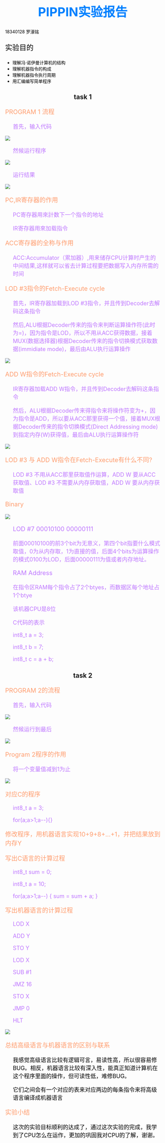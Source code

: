 <h1 style="text-align:center;color:#0080FF;font-weight:bold;font-size:40px">PIPPIN实验报告</h1>
<p style="color:black;">18340128 罗濠铭</p>
<p style="font-size:23px;color:black;">实验目的</p>
<ul style="color:black">
    <li>理解冯·诺伊曼计算机的结构
    <li>理解机器指令的构成
    <li>理解机器指令执行周期
    <li>用汇编编写简单程序
</ul>
<div><h2 style="text-align:center;">task 1</h2>
<p style="font-size:20px;color:#FF9D6F">PROGRAM 1 流程</p>
<p style="font-size:18px;color:#BE77FF;padding-left:25px;">首先，输入代码</p>
<img src="images/lab7.11.png">
<p style="font-size:18px;color:#BE77FF;padding-left:25px;">然候运行程序</p>
<img src="images/lab7.1.png">
<p style="font-size:18px;color:#BE77FF;padding-left:25px;">运行结果</p>
<img src="images/lab7.21.png">
<p style="font-size:20px;color:#FF9D6F">PC,IR寄存器的作用</p>
<p style="font-size:18px;color:#BE77FF;padding-left:25px;">PC寄存器用來計数下一个指令的地址</p>
<p style="font-size:18px;color:#BE77FF;padding-left:25px;">IR寄存器用來加载指令</p>
<p style="font-size:20px;color:#FF9D6F">ACC寄存器的全称与作用</p>
<p style="font-size:18px;color:#BE77FF;padding-left:25px;">ACC:Accumulator（累加器）,用来储存CPU计算时产生的中间结果,这样就可以省去计算过程要把数据写入内存所需的时间</p>
<p style="font-size:20px;color:#FF9D6F">LOD #3指令的Fetch-Execute cycle</p>
<p style="font-size:18px;color:#BE77FF;padding-left:25px;">首先，IR寄存器加载到LOD #3指令，并且传到Decoder去解码这条指令</p>
<p style="font-size:18px;color:#BE77FF;padding-left:25px;">然后,ALU根据Decoder传来的指令来判断运算操作符(此时为=)，因为指令是LOD，所以不用从ACC获得数据，接着MUX(数据选择器)根据Decoder传来的指令切换模式获取数据(immidiate mode)，最后由ALU执行运算操作</p>
<img src="images/lab7.1.png">
<p style="font-size:20px;color:#FF9D6F">ADD W指令的Fetch-Execute cycle</p>
<p style="font-size:18px;color:#BE77FF;padding-left:25px;">IR寄存器加载ADD W指令，并且传到Decoder去解码这条指令</p>
<p style="font-size:18px;color:#BE77FF;padding-left:25px;">然后，ALU根据Decoder传来得指令来将操作符变为+，因为指令是ADD，所以要从ACC那里获得一个值，接着MUX根据Decoder传来的指令切换模式(Direct Addressing mode)到指定内存(W)获得值，最后由ALU执行运算操作符</p>
<img src="images/lab7.2.png">
<p style="font-size:20px;color:#FF9D6F">LOD #3 与 ADD W指令在Fetch-Execute有什么不同?</p>
<p style="font-size:18px;color:#BE77FF;padding-left:25px;">LOD #3 不用从ACC那里获取值作运算，ADD W 要从ACC获取值、LOD #3 不需要从内存获取值，ADD W 要从内存获取值</p>
</div>

<div><p style="font-size:20px;color:#FF9D6F">Binary</p>
<img src="images/lab7.3.png">
<p style="font-size:20px;color:#BE77FF;padding-left:25px;">LOD #7 00010100 00000111</p>
<p style="font-size:18px;color:#BE77FF;padding-left:25px;">前面00010100的前3个bit为无意义，第四个bit指要什么模式取值，0为从内存取，1为直接的值，后面4个bits为运算操作的模式0100为LOD，后面00000111为值或者内存地址。</p>
<p style="font-size:20px;color:#BE77FF;padding-left:25px;">RAM Address</p>
<p style="font-size:18px;color:#BE77FF;padding-left:25px;">在指令区RAM每个指令占了2个btyes，而数据区每个地址占1个btye</p>
<p style="font-size:18px;color:#BE77FF;padding-left:25px;">该机器CPU是8位</p>
<p style="font-size:18px;color:#BE77FF;padding-left:25px;">C代码的表示</p>
<p style="font-size:18px;color:#BE77FF;padding-left:25px;">int8_t a = 3;</p>
<p style="font-size:18px;color:#BE77FF;padding-left:25px;">int8_t b = 7;</p>
<p style="font-size:18px;color:#BE77FF;padding-left:25px;">int8_t c = a + b;</p>
</div>

<div><h2 style="text-align:center;">task 2</h2>
<p style="font-size:20px;color:#FF9D6F">PROGRAM 2的流程</p>
<p style="font-size:18px;color:#BE77FF;padding-left:25px;">首先，输入代码</p>
<img src="images/lab7.31.png">
<p style="font-size:18px;color:#BE77FF;padding-left:25px;">然候运行到最后</p>
<img src="images/lab7.5.png">
<p style="font-size:20px;color:#FF9D6F">Program 2程序的作用</p>
<p style="font-size:18px;color:#BE77FF;padding-left:25px;">将一个变量值减到1为止</p>
<img src="images/lab7.5.png">
<p style="font-size:20px;color:#FF9D6F">对应C的程序</p>
<p style="font-size:18px;color:#BE77FF;padding-left:25px;">int8_t a = 3;</p>
<p style="font-size:18px;color:#BE77FF;padding-left:25px;">for(a;a>1;a--){}</p>
<p style="font-size:20px;color:#FF9D6F">修改程序，用机器语言实现10+9+8+...+1，并把结果放到内存Y</p>
<p style="font-size:20px;color:#FF9D6F">写出C语言的计算过程</p>
<p style="font-size:18px;color:#BE77FF;padding-left:25px;">int8_t sum = 0;</p>
<p style="font-size:18px;color:#BE77FF;padding-left:25px;">int8_t a = 10;</p>
<p style="font-size:18px;color:#BE77FF;padding-left:25px;">for(a;a>1;a--)
{ sum = sum + a;
}
</p>
<p style="font-size:20px;color:#FF9D6F">写出机器语言的计算过程</p>
<p style="font-size:18px;color:#BE77FF;padding-left:25px;">LOD X</p>
<p style="font-size:18px;color:#BE77FF;padding-left:25px;">ADD Y</p>
<p style="font-size:18px;color:#BE77FF;padding-left:25px;">STO Y</p>
<p style="font-size:18px;color:#BE77FF;padding-left:25px;">LOD X</p>
<p style="font-size:18px;color:#BE77FF;padding-left:25px;">SUB #1</p>
<p style="font-size:18px;color:#BE77FF;padding-left:25px;">JMZ 16</p>
<p style="font-size:18px;color:#BE77FF;padding-left:25px;">STO X</p>
<p style="font-size:18px;color:#BE77FF;padding-left:25px;">JMP 0</p>
<p style="font-size:18px;color:#BE77FF;padding-left:25px;">HLT</p>
<img src="images/lab7.4.png">

<p style="font-size:20px;color:#FF9D6F">总结高级语言与机器语言的区别与联系</p>
<p style="font-size:18px;color:black;padding-left:25px;">我感觉高级语言比较有逻辑可言，易读性高，所以很容易修BUG。相反，机器语言比较有深入性，能真正知道计算机在这个程序里面的操作，但可读性低，难修BUG。</p>
<p style="font-size:18px;color:black;padding-left:25px;">它们之间会有一个对应的表来对应两边的每条指令来将高级语言编译成机器语言</p>

<p style="font-size:20px;color:#FF9D6F">实验小结</p>
<p style="font-size:18px;color:black;padding-left:25px;">这次的实验目标顺利的达成了，通过这次实验的完成，我学到了CPU怎么在运作，更加的巩固我对CPU的了解，谢谢。</p>
</div>
